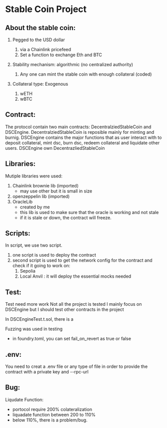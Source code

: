 # Stable Coin Project

## About the stable coin:
1. Pegged to the USD dollar 
    1. via a Chainlink pricefeed
    2. Set a function to exchange Eth and BTC
2. Stability mechanism: algorithmic (no centralized authority)
    1. Any one can mint the stable coin with enough collateral (coded)

3. Collateral type: Exogenous
    1. wETH
    2. wBTC

## Contract:

The protocol contain two main contracts: DecentralziedStableCoin and DSCEngine. 
DecentralziedStableCoin is reposible mainly for minting and burnig.
DSCEngine contains the major functions that as user interact with to deposit collateral, mint dsc, burn dsc, redeem collateral and liquidate other users.
DSCEngine own DecentrazliedStableCoin

## Libraries:
Mutiple libraries were used:
1. Chainlink brownie lib (imported)
    - may use other but it is small in size
2. openzeppelin lib (imported)
3. OracleLib 
    - created by me
    - this lib is used to make sure that the oracle is working and not stale
    - if it is stale or down, the contract will freeze.

## Scripts:
In script, we use two script. 
1. one script is used to deploy the contract
2. second script is used to get the network config for the contract and check if it going to work on:
    1. Sepolia 
    2. Local Anvil : it will deploy the essential mocks needed

## Test:
Test need more work
Not all the project is tested
I mainly focus on DSCEngine but I should test other contracts in the project

In DSCEngineTest.t.sol, there is a 

Fuzzing was used in testing
 - in foundry.toml, you can set fail_on_revert as true or false

## .env:
You need to creat a .env file or any type of file in order to provide the contract with a private key and --rpc-url

## Bug:
Liqudate Function:
- portocol require 200% colateralization
- liquadate function between 200 to 110%
- below 110%, there is a problem/bug. 


